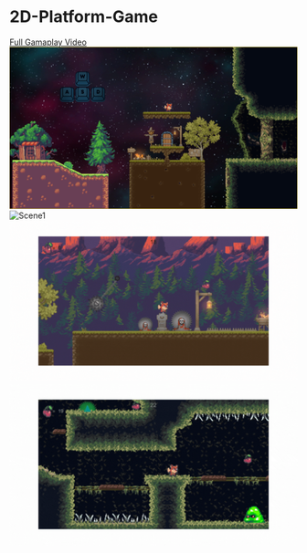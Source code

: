 # 2D-Platform-Game
[Full Gamaplay Video](https://www.youtube.com/watch?v=PLt3aGb5lsE&t=117s)<br/>
![Hub](https://github.com/gcsml/2D-Platform-Game/blob/main/Images/Hub.PNG)
![Scene1](https://github.com/gcsml/2D-Platform-Game/blob/main/Images/Scene1.gif)
![Scene2](https://github.com/gcsml/2D-Platform-Game/blob/main/Images/Scene2.gif)
![Scene3](https://github.com/gcsml/2D-Platform-Game/blob/main/Images/Scene3.gif)
